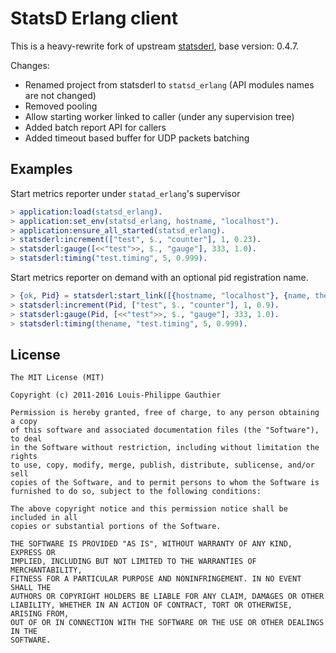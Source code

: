 # StatsD Erlang client

This is a heavy-rewrite fork of upstream [statsderl](https://github.com/lpgauth/statsderl), base version: 0.4.7.

Changes:

* Renamed project from statsderl to `statsd_erlang` (API modules names are not changed)
* Removed pooling
* Allow starting worker linked to caller (under any supervision tree)
* Added batch report API for callers
* Added timeout based buffer for UDP packets batching

## Examples

Start metrics reporter under `statad_erlang`'s supervisor

```erlang
> application:load(statsd_erlang).
> application:set_env(statsd_erlang, hostname, "localhost").
> application:ensure_all_started(statsd_erlang).
> statsderl:increment(["test", $., "counter"], 1, 0.23).
> statsderl:gauge([<<"test">>, $., "gauge"], 333, 1.0).
> statsderl:timing("test.timing", 5, 0.999).
```

Start metrics reporter on demand with an optional pid registration name.

```erlang
> {ok, Pid} = statsderl:start_link([{hostname, "localhost"}, {name, thename}]).
> statsderl:increment(Pid, ["test", $., "counter"], 1, 0.9).
> statsderl:gauge(Pid, [<<"test">>, $., "gauge"], 333, 1.0).
> statsderl:timing(thename, "test.timing", 5, 0.999).
```

## License

```license
The MIT License (MIT)

Copyright (c) 2011-2016 Louis-Philippe Gauthier

Permission is hereby granted, free of charge, to any person obtaining a copy
of this software and associated documentation files (the "Software"), to deal
in the Software without restriction, including without limitation the rights
to use, copy, modify, merge, publish, distribute, sublicense, and/or sell
copies of the Software, and to permit persons to whom the Software is
furnished to do so, subject to the following conditions:

The above copyright notice and this permission notice shall be included in all
copies or substantial portions of the Software.

THE SOFTWARE IS PROVIDED "AS IS", WITHOUT WARRANTY OF ANY KIND, EXPRESS OR
IMPLIED, INCLUDING BUT NOT LIMITED TO THE WARRANTIES OF MERCHANTABILITY,
FITNESS FOR A PARTICULAR PURPOSE AND NONINFRINGEMENT. IN NO EVENT SHALL THE
AUTHORS OR COPYRIGHT HOLDERS BE LIABLE FOR ANY CLAIM, DAMAGES OR OTHER
LIABILITY, WHETHER IN AN ACTION OF CONTRACT, TORT OR OTHERWISE, ARISING FROM,
OUT OF OR IN CONNECTION WITH THE SOFTWARE OR THE USE OR OTHER DEALINGS IN THE
SOFTWARE.
```

